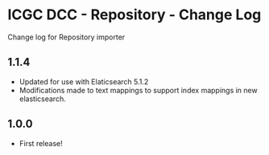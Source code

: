 # ICGC DCC - Repository - Change Log

Change log for Repository importer

1.1.4
--
 - Updated for use with Elaticsearch 5.1.2
 - Modifications made to text mappings to support index mappings in new elasticsearch. 

1.0.0
--
 - First release!

